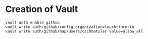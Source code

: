 # Creation of Vault
```
vault auth enable github
vault write auth/github/config organization=leuchtturm-io
vault write auth/github/map/users/cschmatzler value=allow_all
```
